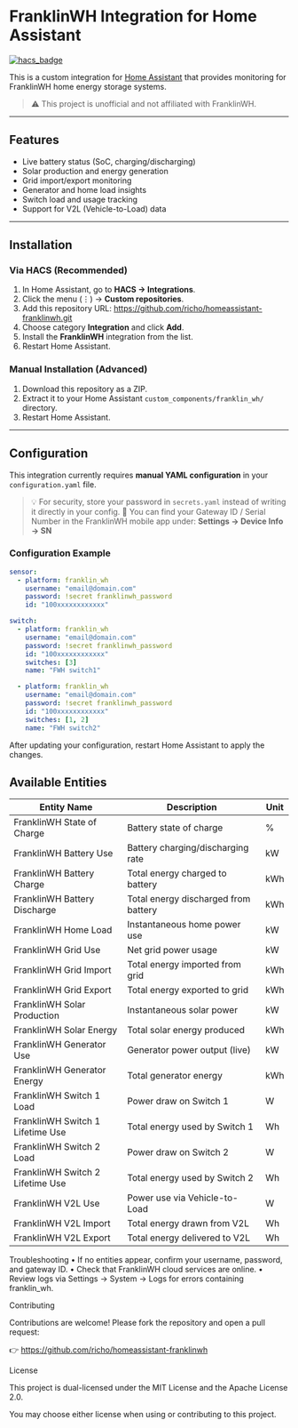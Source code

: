 # FranklinWH Integration for Home Assistant

[![hacs_badge](https://img.shields.io/badge/HACS-Custom-blue.svg?style=for-the-badge)](https://github.com/hacs/integration)

This is a custom integration for [Home Assistant](https://www.home-assistant.io/) that provides monitoring for FranklinWH home energy storage systems.

> ⚠️ This project is unofficial and not affiliated with FranklinWH.

---

## Features

- Live battery status (SoC, charging/discharging)
- Solar production and energy generation
- Grid import/export monitoring
- Generator and home load insights
- Switch load and usage tracking
- Support for V2L (Vehicle-to-Load) data

---

## Installation

### Via HACS (Recommended)

1. In Home Assistant, go to **HACS → Integrations**.
2. Click the menu (⋮) → **Custom repositories**.
3. Add this repository URL: https://github.com/richo/homeassistant-franklinwh.git
4. Choose category **Integration** and click **Add**.
5. Install the **FranklinWH** integration from the list.
6. Restart Home Assistant.

### Manual Installation (Advanced)

1. Download this repository as a ZIP.
2. Extract it to your Home Assistant `custom_components/franklin_wh/` directory.
3. Restart Home Assistant.

---

## Configuration

This integration currently requires **manual YAML configuration** in your `configuration.yaml` file.

> 💡 For security, store your password in `secrets.yaml` instead of writing it directly in your config.
> 🔎 You can find your Gateway ID / Serial Number in the FranklinWH mobile app under:
> **Settings → Device Info → SN**

### Configuration Example

```yaml
sensor:
  - platform: franklin_wh
    username: "email@domain.com"
    password: !secret franklinwh_password
    id: "100xxxxxxxxxxxx"

switch:
  - platform: franklin_wh
    username: "email@domain.com"
    password: !secret franklinwh_password
    id: "100xxxxxxxxxxxx"
    switches: [3]
    name: "FWH switch1"

  - platform: franklin_wh
    username: "email@domain.com"
    password: !secret franklinwh_password
    id: "100xxxxxxxxxxxx"
    switches: [1, 2]
    name: "FWH switch2"
```

After updating your configuration, restart Home Assistant to apply the changes.

## Available Entities

| Entity Name                          | Description                               | Unit      |
|-------------------------------------|-------------------------------------------|-----------|
| FranklinWH State of Charge          | Battery state of charge                   | %         |
| FranklinWH Battery Use              | Battery charging/discharging rate         | kW        |
| FranklinWH Battery Charge           | Total energy charged to battery           | kWh       |
| FranklinWH Battery Discharge        | Total energy discharged from battery      | kWh       |
| FranklinWH Home Load                | Instantaneous home power use              | kW        |
| FranklinWH Grid Use                 | Net grid power usage                      | kW        |
| FranklinWH Grid Import              | Total energy imported from grid           | kWh       |
| FranklinWH Grid Export              | Total energy exported to grid             | kWh       |
| FranklinWH Solar Production         | Instantaneous solar power                 | kW        |
| FranklinWH Solar Energy             | Total solar energy produced               | kWh       |
| FranklinWH Generator Use            | Generator power output (live)             | kW        |
| FranklinWH Generator Energy         | Total generator energy                    | kWh       |
| FranklinWH Switch 1 Load            | Power draw on Switch 1                    | W         |
| FranklinWH Switch 1 Lifetime Use    | Total energy used by Switch 1             | Wh        |
| FranklinWH Switch 2 Load            | Power draw on Switch 2                    | W         |
| FranklinWH Switch 2 Lifetime Use    | Total energy used by Switch 2             | Wh        |
| FranklinWH V2L Use                  | Power use via Vehicle-to-Load             | W         |
| FranklinWH V2L Import               | Total energy drawn from V2L               | Wh        |
| FranklinWH V2L Export               | Total energy delivered to V2L             | Wh        |

Troubleshooting
	•	If no entities appear, confirm your username, password, and gateway ID.
	•	Check that FranklinWH cloud services are online.
	•	Review logs via Settings → System → Logs for errors containing franklin_wh.

Contributing

Contributions are welcome! Please fork the repository and open a pull request:

👉 https://github.com/richo/homeassistant-franklinwh

License

This project is dual-licensed under the MIT License and the Apache License 2.0.

You may choose either license when using or contributing to this project.
